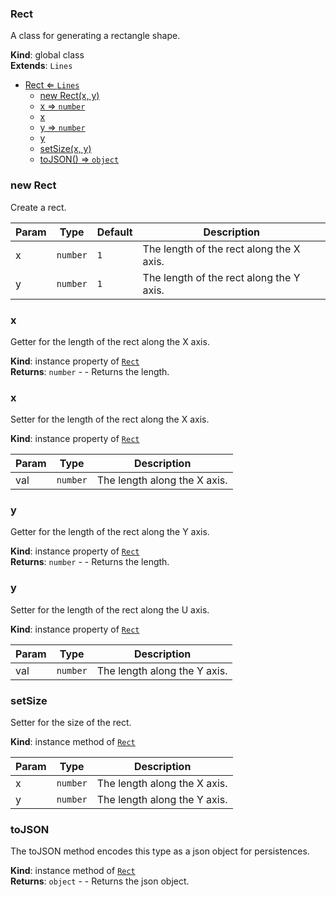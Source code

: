 <a name="Rect"></a>

### Rect 
A class for generating a rectangle shape.

**Kind**: global class  
**Extends**: <code>Lines</code>  

* [Rect ⇐ <code>Lines</code>](#Rect)
    * [new Rect(x, y)](#new-Rect)
    * [x ⇒ <code>number</code>](#x)
    * [x](#x)
    * [y ⇒ <code>number</code>](#y)
    * [y](#y)
    * [setSize(x, y)](#setSize)
    * [toJSON() ⇒ <code>object</code>](#toJSON)

<a name="new_Rect_new"></a>

### new Rect
Create a rect.


| Param | Type | Default | Description |
| --- | --- | --- | --- |
| x | <code>number</code> | <code>1</code> | The length of the rect along the X axis. |
| y | <code>number</code> | <code>1</code> | The length of the rect along the Y axis. |

<a name="Rect+x"></a>

### x 
Getter for the length of the rect along the X axis.

**Kind**: instance property of [<code>Rect</code>](#Rect)  
**Returns**: <code>number</code> - - Returns the length.  
<a name="Rect+x"></a>

### x
Setter for the length of the rect along the X axis.

**Kind**: instance property of [<code>Rect</code>](#Rect)  

| Param | Type | Description |
| --- | --- | --- |
| val | <code>number</code> | The length along the X axis. |

<a name="Rect+y"></a>

### y 
Getter for the length of the rect along the Y axis.

**Kind**: instance property of [<code>Rect</code>](#Rect)  
**Returns**: <code>number</code> - - Returns the length.  
<a name="Rect+y"></a>

### y
Setter for the length of the rect along the U axis.

**Kind**: instance property of [<code>Rect</code>](#Rect)  

| Param | Type | Description |
| --- | --- | --- |
| val | <code>number</code> | The length along the Y axis. |

<a name="Rect+setSize"></a>

### setSize
Setter for the size of the rect.

**Kind**: instance method of [<code>Rect</code>](#Rect)  

| Param | Type | Description |
| --- | --- | --- |
| x | <code>number</code> | The length along the X axis. |
| y | <code>number</code> | The length along the Y axis. |

<a name="Rect+toJSON"></a>

### toJSON
The toJSON method encodes this type as a json object for persistences.

**Kind**: instance method of [<code>Rect</code>](#Rect)  
**Returns**: <code>object</code> - - Returns the json object.  
